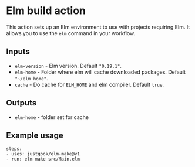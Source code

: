 # Elm build action 

This action sets up an Elm environment to use with projects requiring Elm. 
It allows you to use the `elm` command in your workflow.

## Inputs
 - `elm-version` - Elm version. Default `"0.19.1"`.
 - `elm-home` - Folder where elm will cache downloaded packages. Default `"~/elm_home"`. 
 - `cache` - Do cache for `ELM_HOME` and elm compiler. Default `true`.
## Outputs

 - `elm-home` - folder set for cache


## Example usage

    steps:
    - uses: justgook/elm-make@v1
    - run: elm make src/Main.elm
